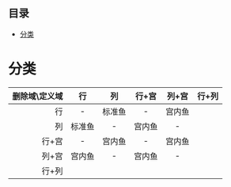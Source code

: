 <!-- START doctoc generated TOC please keep comment here to allow auto update -->
<!-- DON'T EDIT THIS SECTION, INSTEAD RE-RUN doctoc TO UPDATE -->
## 目录

- [分类](#%E5%88%86%E7%B1%BB)

<!-- END doctoc generated TOC please keep comment here to allow auto update -->

# 分类

| 删除域\\定义域 |   行   |   列   | 行+宫  | 列+宫  | 行+列 |
| --------------:|:------:|:------:|:------:|:------:| ----- |
|             行 |   -    | 标准鱼 |   -    | 宫内鱼 |       |
|             列 | 标准鱼 |   -    | 宫内鱼 |   -    |       |
|          行+宫 |   -    | 宫内鱼 |   -    | 宫内鱼 |       |
|          列+宫 | 宫内鱼 |   -    | 宫内鱼 |   -    |       |
|          行+列 |        |        |        |        |       |
